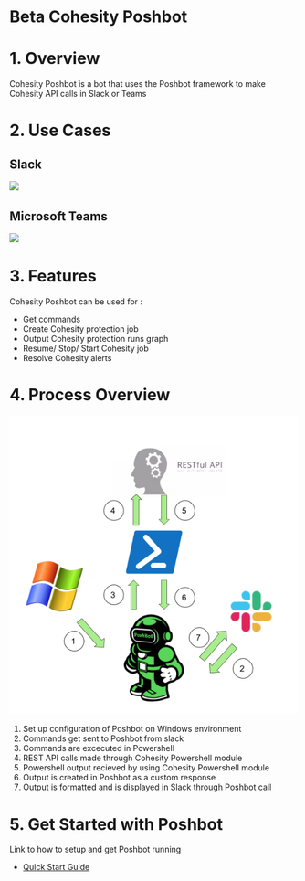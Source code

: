 # Beta Cohesity Poshbot 
# 1. Overview
Cohesity Poshbot is a bot that uses the Poshbot framework to make Cohesity API calls in Slack or Teams

# 2. Use Cases 
## Slack 
![](slack1.gif)

## Microsoft Teams 

![](teams1.gif)

# 3. Features 
Cohesity Poshbot can be used for : 
* Get commands
* Create Cohesity protection job 
* Output Cohesity protection runs graph
* Resume/ Stop/ Start Cohesity job 
* Resolve Cohesity alerts 

# 4. Process Overview
![Cohesity Poshbot Diagram](Diagram.png)

1. Set up configuration of Poshbot on Windows environment 
2. Commands get sent to Poshbot from slack
3. Commands are excecuted in Powershell 
4. REST API calls made through Cohesity Powershell module
5. Powershell output recieved by using Cohesity Powershell module 
6. Output is created in Poshbot as a custom response
7. Output is formatted and is displayed in Slack through Poshbot call

# 5. Get Started with Poshbot
Link to how to setup and get Poshbot running 
* [Quick Start Guide](/cohesity-module-for-poshbot/PoshBot.Cohesity/public/README.md)

